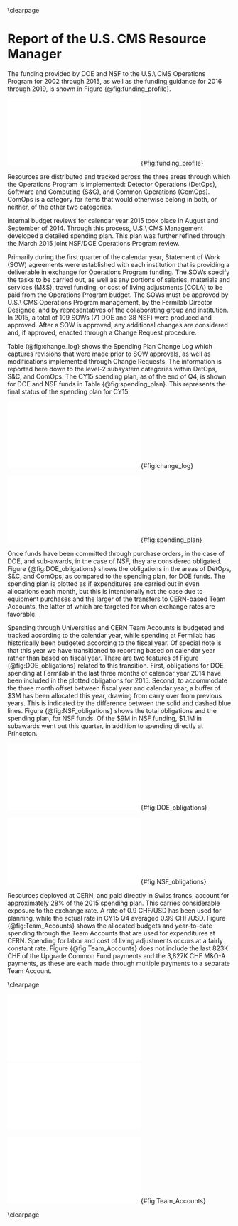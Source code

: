 \clearpage

# Report of the U.S. CMS Resource Manager

The funding provided by DOE and NSF to the U.S.\ CMS Operations Program
for 2002 through 2015, as well as the funding guidance for 2016 through 2019,
is shown in Figure {@fig:funding_profile}.

![The annual U.S.\ CMS Operations Program funding provided by DOE and NSF.  For 2002
through 2015 the chart shows the actual funding, while for 2016 onward the current
funding guidance is shown.](figures/CY15_Funding_Profile_updated.pdf){#fig:funding_profile}

Resources are distributed and tracked across the three areas through
which the Operations Program is implemented:  Detector Operations (DetOps),
Software and Computing (S&C), and Common Operations (ComOps).
ComOps is a category for items that would otherwise belong in both, or
neither, of the other two categories.

Internal budget reviews for calendar year 2015 took place in August and
September of 2014.  Through this process, U.S.\ CMS Management
developed a detailed spending plan.  This plan was further refined
through the March 2015 joint NSF/DOE Operations Program review.

Primarily during the first quarter of the calendar year,
Statement of Work (SOW) agreements were established with each institution
that is providing a deliverable in exchange for Operations Program funding.
The SOWs specify the tasks to be carried out, as well as any portions of
salaries, materials and services (M&S), travel funding, or cost of living
adjustments (COLA) to be paid from the Operations Program budget.
The SOWs must be approved by U.S.\ CMS Operations Program management,
by the Fermilab Director Designee, and by
representatives of the collaborating group and institution.
In 2015, a total of 109 SOWs (71 DOE and 38 NSF) were produced
and approved.  After a SOW is approved, any additional changes are considered and,
if approved, enacted through a Change Request procedure.

Table {@fig:change_log} shows the Spending Plan Change Log which
captures revisions that were made prior to SOW approvals, as well as
modifications implemented through Change Requests.  The information is
reported here down to the level-2 subsystem categories within DetOps, S&C,
and ComOps.  The CY15 spending plan, as of the end of Q4, is shown for DOE
and NSF funds in Table {@fig:spending_plan}.  This represents
the final status of the spending plan for CY15.

![Spending Plan Change Log for CY15 Q4.](figures/CY15Q4_Change_Log.pdf){#fig:change_log}

![Spending plan at the end of CY15 Q4, for funds from DOE, NSF, and the total.](figures/CY15Q4_Spending_Plan.pdf){#fig:spending_plan}

Once funds have been committed through purchase orders, in the case of DOE, and
sub-awards, in the case of NSF, they are considered obligated.
Figure {@fig:DOE_obligations} shows the obligations in the areas of DetOps,
S&C, and ComOps, as compared to the spending plan, for DOE funds.  The spending
plan is plotted as if expenditures are carried out in even allocations each month, but
this is intentionally not the case due to equipment purchases and the larger of the
transfers to CERN-based Team Accounts, the latter of which are targeted for when
exchange rates are favorable.

Spending through Universities and CERN Team Accounts is budgeted and tracked according
to the calendar year, while spending at Fermilab has historically been budgeted according
to the fiscal year.  Of special note is that this year we have transitioned to
reporting based on calendar year rather than based on fiscal year.  There are two features
of Figure {@fig:DOE_obligations} related to this transition.  First, obligations for
DOE spending at Fermilab in the last three months of calendar year 2014 have been
included in the plotted obligations for 2015.  Second, to accommodate the three month
offset between fiscal year and calendar year, a buffer of $3M has been allocated this year,
drawing from carry over from previous years.  This is indicated by the difference between
the solid and dashed blue lines.  Figure {@fig:NSF_obligations} shows the total obligations
and the spending plan, for NSF funds.  Of the $9M in NSF funding, $1.1M in subawards
went out this quarter, in addition to spending directly at Princeton.

![Obligations and spending plan for DOE funds.  The spending plan is indicated with the assumption of equal monthly increments just as a rough guide. The lines show the spending plan with (solid) and without (dashed) a required buffer to bridge the difference between fiscal year and calendar year for funds spent at Fermilab, as described in the text.](figures/CY15Q4_DOE_Obligations.pdf){#fig:DOE_obligations}


![Obligations and spending plan for NSF funds.  The spending plan is indicated with the assumption of equal monthly increments as a rough guide.](figures/CY15Q4_NSF_Obligations.pdf){#fig:NSF_obligations}

Resources deployed at CERN, and paid directly in Swiss francs, account for approximately
28% of the 2015 spending plan.  This carries considerable exposure to the exchange rate.
A rate of 0.9 CHF/USD has been used for planning, while the actual rate in
CY15 Q4 averaged 0.99 CHF/USD.  Figure {@fig:Team_Accounts} shows the
allocated budgets and year-to-date spending through the Team Accounts that are
used for expenditures at CERN.  Spending for labor and cost of living adjustments
occurs at a fairly constant rate.  Figure {@fig:Team_Accounts} does not include
the last 823K CHF of the Upgrade Common Fund payments and the 3,827K CHF M&O-A payments,
as these are each made through multiple payments to a separate Team Account.
<!---
 Source for exchange rate average:
 http://www.oanda.com/currency/historical-rates/
 Go to historica, Enter USD and CHF, select dates, and look at *Table* to get the average
-->

\clearpage

![](figures/CY15Q4_TA_DetOps.pdf)
![](figures/CY15Q4_TA_ComOps.pdf)

![Budget plan and year-to-date spending, in Swiss francs, through DetOps (top), ComOps (middle), and S&C (bottom) Team Accounts.](figures/CY15Q4_TA_SC.pdf){#fig:Team_Accounts}

\clearpage
